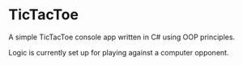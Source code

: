 # TicTacToe

A simple TicTacToe console app written in C# using OOP principles. 

Logic is currently set up for playing against a 
computer opponent.
